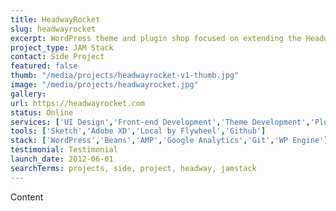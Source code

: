 ```yaml
---
title: HeadwayRocket
slug: headwayrocket
excerpt: WordPress theme and plugin shop focused on extending the Headway visual site builder.
project_type: JAM Stack
contact: Side Project
featured: false
thumb: "/media/projects/headwayrocket-v1-thumb.jpg"
image: "/media/projects/headwayrocket.jpg"
gallery:
url: https://headwayrocket.com
status: Online
services: ['UI Design','Front-end Development','Theme Development','Plugin Development']
tools: ['Sketch','Adobe XD','Local by Flywheel','Github']
stack: ['WordPress','Beans','AMP','Google Analytics','Git','WP Engine']
testimonial: Testimonial
launch_date: 2012-06-01
searchTerms: projects, side, project, headway, jamstack
---
```

Content